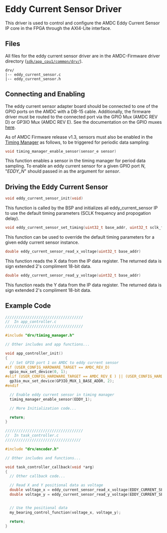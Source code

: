 # Eddy Current Sensor Driver

This driver is used to control and configure the AMDC Eddy Current Sensor IP core in the FPGA through the AXI4-Lite interface.

## Files
All files for the eddy current sensor driver are in the AMDC-Firmware driver directory ([`sdk/app_cpu1/common/drv/`](https://github.com/Severson-Group/AMDC-Firmware/tree/develop/sdk/app_cpu1/common/drv)).


```
drv/
|-- eddy_current_sensor.c
|-- eddy_current_sensor.h
```

## Connecting and Enabling 

The eddy current sensor adapter board should be connected to one of the GPIO ports on the AMDC with a DB-15 cable. Additionally, the firmware driver must be routed to the connected port via the GPIO Mux (AMDC REV D) or GP3IO Mux (AMDC REV E). See the documentation on the GPIO muxes [here](/firmware/arch/drivers/gpio-mux.md).

As of AMDC Firmware release v1.3, sensors must also be enabled in the [Timing Manager](/firmware/arch/timing-manager) as follows, to be triggered for periodic data sampling:

```C
void timing_manager_enable_sensor(sensor_e sensor)
```
This function enables a sensor in the timing manager for period data sampling. To enable an eddy current sensor for a given GPIO port _N_, "_EDDY_N_" should passed in as the argument for _sensor_.

## Driving the Eddy Current Sensor

```C
void eddy_current_sensor_init(void)
```

This function is called by the BSP and initializes all eddy_current_sensor IP to use the default timing parameters (SCLK frequency and propogation delay).

```C
void eddy_current_sensor_set_timing(uint32_t base_addr, uint32_t sclk_freq_khz, uint32_t propogation_delay_ns)
```
This function can be used to override the default timing parameters for a given eddy current sensor instance.

```C
double eddy_current_sensor_read_x_voltage(uint32_t base_addr)
```

This function reads the X data from the IP data register. The returned data is sign extended 2's compliment 18-bit data.

```C
double eddy_current_sensor_read_y_voltage(uint32_t base_addr)
```

This function reads the Y data from the IP data register. The returned data is sign extended 2's compliment 18-bit data.

## Example Code

```C
///////////////////////////////////
//  In app_controller.c  
///////////////////////////////////

#include "drv/timing_manager.h"

// Other includes and app functions...

void app_controller_init() 
{
  // Set GPIO port 1 on AMDC to eddy current sensor
#if (USER_CONFIG_HARDWARE_TARGET == AMDC_REV_D)
  gpio_mux_set_device(0, 1);
#elif (USER_CONFIG_HARDWARE_TARGET == AMDC_REV_E ) || (USER_CONFIG_HARDWARE_TARGET == AMDC_REV_F)
  gp3io_mux_set_device(GP3IO_MUX_1_BASE_ADDR, 2);
#endif

  // Enable eddy current sensor in timing manager
  timing_manager_enable_sensor(EDDY_1);

  // More Initialization code...

  return;
}
```

```C
///////////////////////////////////
//  In task_controller.c   
//////////////////////////////////

#include "drv/encoder.h"

// Other includes and functions...

void task_controller_callback(void *arg)
{
  // Other callback code...

  // Read X and Y positional data as voltage
  double voltage_x = eddy_current_sensor_read_x_voltage(EDDY_CURRENT_SENSOR_1_BASE_ADDR);
  double voltage_y = eddy_current_sensor_read_y_voltage(EDDY_CURRENT_SENSOR_1_BASE_ADDR);


  // Use the positional data
  my_bearing_control_function(voltage_x, voltage_y);

  return;
}
```